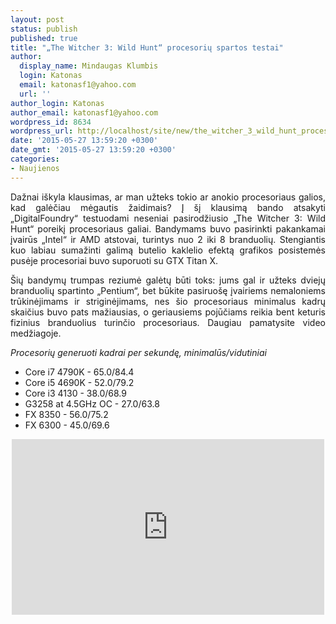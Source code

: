 ```yaml
---
layout: post
status: publish
published: true
title: "„The Witcher 3: Wild Hunt“ procesorių spartos testai"
author:
  display_name: Mindaugas Klumbis
  login: Katonas
  email: katonasf1@yahoo.com
  url: ''
author_login: Katonas
author_email: katonasf1@yahoo.com
wordpress_id: 8634
wordpress_url: http://localhost/site/new/the_witcher_3_wild_hunt_procesoriu_spartos_testai/
date: '2015-05-27 13:59:20 +0300'
date_gmt: '2015-05-27 13:59:20 +0300'
categories:
- Naujienos
---
```

<p style="text-align: justify;">
	Dažnai i&scaron;kyla klausimas, ar man užteks tokio ar anokio procesoriaus galios, kad galėčiau mėgautis žaidimais? Į &scaron;į klausimą bando atsakyti &bdquo;DigitalFoundry&ldquo; testuodami neseniai pasirodžiusio &bdquo;The Witcher 3: Wild Hunt&ldquo; poreikį procesoriaus galiai. Bandymams buvo pasirinkti pakankamai įvairūs &bdquo;Intel&ldquo; ir AMD atstovai, turintys nuo 2 iki 8 branduolių. Stengiantis kuo labiau sumažinti galimą butelio kaklelio efektą grafikos posistemės pusėje procesoriai buvo suporuoti su GTX Titan X.</p>
<p style="text-align: justify;">
	&Scaron;ių bandymų trumpas reziumė galėtų būti toks: jums gal ir užteks dviejų branduolių spartinto &bdquo;Pentium&ldquo;, bet būkite pasiruo&scaron;ę įvairiems nemaloniems trūkinėjimams ir striginėjimams, nes &scaron;io procesoriaus minimalus kadrų skaičius buvo pats mažiausias, o geriausiems pojūčiams reikia bent keturis fizinius branduolius turinčio procesoriaus. Daugiau pamatysite video medžiagoje.</p>
<p style="text-align: justify;">
	<em>Procesorių generuoti kadrai per sekundę, minimalūs/vidutiniai</em></p>
<ul>
<li>
		Core i7 4790K - 65.0/84.4</li>
<li>
		Core i5 4690K - 52.0/79.2</li>
<li>
		Core i3 4130 - 38.0/68.9</li>
<li>
		G3258 at 4.5GHz OC - 27.0/63.8</li>
<li>
		FX 8350 - 56.0/75.2</li>
<li>
		FX 6300 - 45.0/69.6</li>
</ul>
<p style="text-align: center;">
	<iframe allowfullscreen="" frameborder="0" height="281" src="https://www.youtube.com/embed/Rutk9ErhKG4" width="500"></iframe></p>
